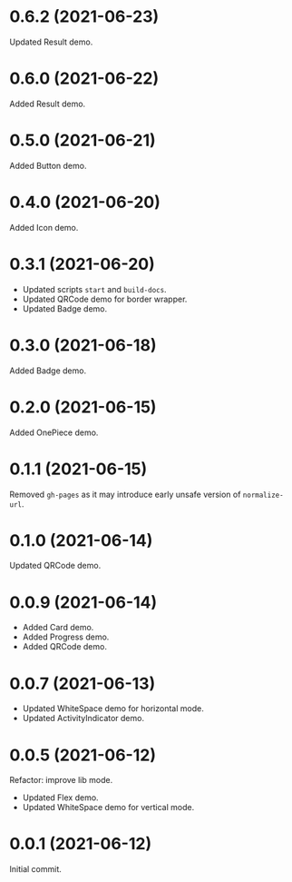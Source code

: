 # 0.6.2 (2021-06-23)

Updated Result demo.

# 0.6.0 (2021-06-22)

Added Result demo.

# 0.5.0 (2021-06-21)

Added Button demo.

# 0.4.0 (2021-06-20)

Added Icon demo.

# 0.3.1 (2021-06-20)

- Updated scripts `start` and `build-docs`.
- Updated QRCode demo for border wrapper.
- Updated Badge demo.

# 0.3.0 (2021-06-18)

Added Badge demo.

# 0.2.0 (2021-06-15)

Added OnePiece demo.

# 0.1.1 (2021-06-15)

Removed `gh-pages` as it may introduce early unsafe version of `normalize-url`.

# 0.1.0 (2021-06-14)

Updated QRCode demo.

# 0.0.9 (2021-06-14)

- Added Card demo.
- Added Progress demo.
- Added QRCode demo.

# 0.0.7 (2021-06-13)

- Updated WhiteSpace demo for horizontal mode.
- Updated ActivityIndicator demo.

# 0.0.5 (2021-06-12)

Refactor: improve lib mode.

- Updated Flex demo.
- Updated WhiteSpace demo for vertical mode.

# 0.0.1 (2021-06-12)

Initial commit.
